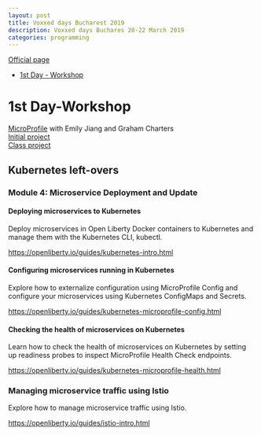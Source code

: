 ```yaml
---
layout: post
title: Voxxed days Bucharest 2019
description: Voxxed days Buchares 20-22 March 2019
categories: programming
---
```

[Official page](https://romania.voxxeddays.com/bucharest/2019-03-20/)

- [1st Day - Workshop](#1st-Day-Workshop)

1st Day-Workshop
====
[MicroProfile](https://romania.voxxeddays.com/2019/02/24/hands-on-cloud-native-java-with-microprofile-kubernetes-and-istio/)  with Emily Jiang and Graham Charters  
[Initial project](https://github.com/OpenLiberty/tutorial-microprofile.git)  
[Class project](https://github.com/gcharters/workshop-cloud-native-java/blob/master/README.md)  

Kubernetes left-overs
---
### Module 4: Microservice Deployment and Update  

#### Deploying microservices to Kubernetes  

Deploy microservices in Open Liberty Docker containers to Kubernetes and manage them with the Kubernetes CLI, kubectl.

https://openliberty.io/guides/kubernetes-intro.html

#### Configuring microservices running in Kubernetes

Explore how to externalize configuration using MicroProfile Config and configure your microservices using Kubernetes ConfigMaps and Secrets.

https://openliberty.io/guides/kubernetes-microprofile-config.html


#### Checking the health of microservices on Kubernetes

Learn how to check the health of microservices on Kubernetes by setting up readiness probes to inspect MicroProfile Health Check endpoints.

https://openliberty.io/guides/kubernetes-microprofile-health.html


### Managing microservice traffic using Istio

Explore how to manage microservice traffic using Istio.

https://openliberty.io/guides/istio-intro.html

